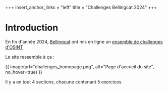+++
insert_anchor_links = "left"
title = "Challenges Bellingcat 2024"
+++

# Introduction

En fin d'année 2024, [Bellingcat](https://bellingcat.com/) ont mis en ligne un [ensemble de challenges d'OSINT](https://challenge.bellingcat.com/)

Le site ressemble à ça :

{{ image(url="challenges_homepage.png", alt="Page d'accueil du site", no_hover=true) }}

Il y a en tout 4 sections, chacune contenant 5 exercices.